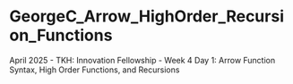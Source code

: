 # GeorgeC_Arrow_HighOrder_Recursion_Functions
April 2025 - TKH: Innovation Fellowship - Week 4 Day 1: Arrow Function Syntax, High Order Functions, and Recursions
